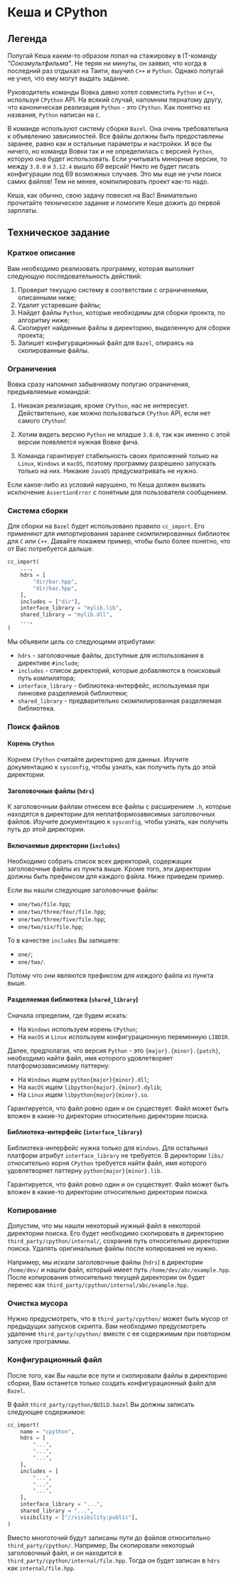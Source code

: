 # Кеша и CPython

## Легенда

Попугай Кеша каким-то образом попал на стажировку в IT-команду *"Союзмультфильма"*. Не теряя ни
минуты, он заявил, что когда в последний раз отдыхал на Таити, выучил `C++` и `Python`. Однако
попугай не учел, что ему могут выдать задание.

Руководитель команды Вовка давно хотел совместить `Python` и `C++`, используя `CPython` API. На
всякий случай, напомним пернатому другу, что каноническая реализация `Python` - это `CPython`. Как
понятно из названия, `Python` написан на `C`.

В команде используют систему сборки `Bazel`. Она очень требовательна к объявлению зависимостей. Все
файлы должны быть предоставлены заранее, равно как и остальные параметры и настройки. И все бы
ничего, но команда Вовки так и не определилась с версией `Python`, которую она будет использовать.
Если учитывать минорные версии, то между `3.8.0` и `3.12.4` вышло *69* версий! Никто не будет писать
конфигурации под 69 возможных случаев. Это мы еще не учли поиск самих файлов! Тем не менее,
компилировать проект как-то надо.

Кеша, как обычно, свою задачу повесил на Вас! Внимательно прочитайте техническое задание и помогите
Кеше дожить до первой зарплаты.

## Техническое задание

### Краткое описание

Вам необходимо реализовать программу, которая выполнит следующую последовательность действий:

1. Проверит текущую систему в соответствии с ограничениями, описанными ниже;
2. Удалит устаревшие файлы;
3. Найдет файлы `Python`, которые необходимы для сборки проекта, по алгоритму ниже;
4. Скопирует найденные файлы в директорию, выделенную для сборки проекта;
5. Запишет конфигурационный файл для `Bazel`, опираясь на скопированные файлы.

### Ограничения

Вовка сразу напомнил забывчивому попугаю ограничения, предъявляемые командой:

1. Никакая реализация, кроме `CPython`, нас не интересует. Действительно, как можно пользоваться
   `CPython` API, если нет самого `CPython`!

2. Хотим видеть версию `Python` не младше `3.8.0`, так как именно с этой версии появляется нужная
   Вовке фича.

3. Команда гарантирует стабильность своих приложений только на `Linux`, `Windows` и `macOS`, поэтому
   программу разрешено запускать только на них. Никакие `JavaOS` предусматривать не нужно.

Если какое-либо из условий нарушено, то Кеша должен вызвать исключение `AssertionError` с понятным
для пользователя сообщением.

### Система сборки

Для сборки на `Bazel` будет использовано правило `cc_import`. Его применяют для импортирования
заранее скомпилированных библиотек для `C` или `C++`. Давайте покажем пример, чтобы было более
понятно, что от Вас потребуется дальше.

```python
cc_import(
    ...,
    hdrs = [
        "dir/bar.hpp",
        "dir/baz.hpp",
    ],
    includes = ["dir"],
    interface_library = "mylib.lib",
    shared_library = "mylib.dll",
    ...,
)
```

Мы объявили *цель* со следующими атрибутами:

* `hdrs` - заголовочные файлы, доступные для использования в директиве `#include`;
* `includes` - список директорий, которые добавляются в поисковый путь компилятора;
* `interface_library` - библиотека-интерфейс, используемая при линковке разделяемой библиотеки;
* `shared_library` - предварительно скомпилированная разделяемая библиотека.

### Поиск файлов

#### Корень `CPython`

Корнем `CPython` считайте директорию для данных. Изучите документацию к `sysconfig`, чтобы узнать,
как получить путь до этой директории.

#### Заголовочные файлы (`hdrs`)

К заголовочным файлам отнесем все файлы с расширением `.h`, которые находятся в директории для
неплатформозависимых заголовочных файлов. Изучите документацию к `sysconfig`, чтобы узнать, как
получить путь до этой директории.

#### Включаемые директории (`includes`)

Необходимо собрать список всех директорий, содержащих заголовочные файлы из пункта выше. Кроме того,
эти директории должны быть префиксом для каждого файла. Ниже приведем пример.

Если вы нашли следующие заголовочные файлы:

* `one/two/file.hpp`;
* `one/two/three/four/file.hpp`;
* `one/two/three/five/file.hpp`;
* `one/two/six/file.hpp`;

То в качестве `includes` Вы запишете:

* `one/`;
* `one/two/`.

Потому что они являются префиксом для *каждого* файла из пункта выше.

#### Разделяемая библиотека (`shared_library`)

Сначала определим, где будем искать:

* На `Windows` используем корень `CPython`;
* На `macOS` и `Linux` используем конфигурационную переменную `LIBDIR`.

Далее, предполагая, что версия `Python` - это `{major}.{minor}.{patch}`, необходимо найти файл, имя
которого удовлетворяет платформозависимому паттерну:

* На `Windows` ищем `python{major}{minor}.dll`;
* На `macOS` ищем `libpython{major}.{minor}.dylib`;
* На `Linux` ищем `libpython{major}{minor}.so`.

Гарантируется, что файл ровно один и он существует. Файл может быть вложен в какие-то директории
относительно директории поиска.

#### Библиотека-интерфейс (`interface_library`)

Библиотека-интерфейс нужна только для `Windows`. Для остальных платформ атрибут `interface_library`
не требуется. В директории `libs/` относительно корня `CPython` требуется найти файл, имя которого
удовлетворяет паттерну `python{major}{minor}.lib`.

Гарантируется, что файл ровно один и он существует. Файл может быть вложен в какие-то директории
относительно директории поиска.

### Копирование

Допустим, что мы нашли некоторый нужный файл в некоторой директории поиска. Его будет необходимо
скопировать в директорию `third_party/cpython/internal/`, сохранив путь относительно директории
поиска. Удалять оригинальные файлы после копирования не нужно.

Например, мы искали заголовочные файлы (`hdrs`) в директории `/home/dev/` и нашли файл, который
имеет путь `/home/dev/abc/example.hpp`. После копирования относительно текущей директории он будет
перенес как `third_party/cpython/internal/abc/example.hpp`.

### Очистка мусора

Нужно предусмотреть, что в `third_party/cpython/` может быть мусор от предыдущих запусков скрипта.
Вам необходимо предусмотреть удаление `third_party/cpython/` вместе с ее содержимым при повторном
запуске программы.

### Конфигурационный файл

После того, как Вы нашли все пути и скопировали файлы в директорию сборки, Вам останется только
создать конфигурационный файл для `Bazel`.

В файл `third_party/cpython/BUILD.bazel` Вы должны записать следующее содержимое:

```python
cc_import(
    name = "cpython",
    hdrs = [
        "...",
        "...",
        "...",
    ],
    includes = [
        "...",
        "...",
        "...",
    ],
    interface_library = "...",
    shared_library = "...",
    visibility = ["//visibility:public"],
)
```

Вместо многоточий будут записаны пути до файлов относительно `third_party/cpython/`. Например, Вы
скопировали некоторый заголовочный файл, и он находится в `third_party/cpython/internal/file.hpp`.
Тогда он будет записан в `hdrs` как `internal/file.hpp`.
